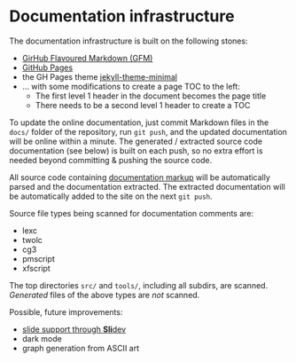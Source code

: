 # Documentation infrastructure

The documentation infrastructure is built on the following stones:

- [GirHub Flavoured Markdown (GFM)](https://enterprise.github.com/downloads/en/markdown-cheatsheet.pdf)
- [GitHub Pages](https://pages.github.com)
- the GH Pages theme [jekyll-theme-minimal](https://github.com/pages-themes/minimal)
- … with some modifications to create a page TOC to the left:
    - The first level 1 header in the document becomes the page title
    - There needs to be a second level 1 header to create a TOC

To update the online documentation, just commit Markdown files in the `docs/`
folder of the repository, run `git push`,
and the updated documentation will be online within a minute. The generated /
extracted source code documentation (see below) is built on each push, so no
extra effort is needed beyond committing & pushing the source code.

All source code containing
[documentation markup](infraremake/In-sourceDocumentationSpecification.md) will
be automatically parsed and the documentation extracted. The extracted
documentation will be automatically added to the site on the next `git push`.

Source file types being scanned for documentation comments are:

- lexc
- twolc
- cg3
- pmscript
- xfscript

The top directories `src/` and `tools/`, including all subdirs, are scanned.
*Generated* files of the above types are *not* scanned.

Possible, future improvements:

- [slide support through **Sli**dev](https://sli.dev)
- dark mode
- graph generation from ASCII art
